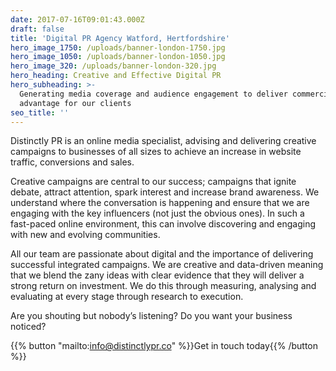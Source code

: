 ```yaml
---
date: 2017-07-16T09:01:43.000Z
draft: false
title: 'Digital PR Agency Watford, Hertfordshire'
hero_image_1750: /uploads/banner-london-1750.jpg
hero_image_1050: /uploads/banner-london-1050.jpg
hero_image_320: /uploads/banner-london-320.jpg
hero_heading: Creative and Effective Digital PR
hero_subheading: >-
  Generating media coverage and audience engagement to deliver commercial
  advantage for our clients
seo_title: ''
---
```


Distinctly PR is an online media specialist, advising and delivering creative campaigns to businesses of all sizes to achieve an increase in website traffic, conversions and sales.

Creative campaigns are central to our success; campaigns that ignite debate, attract attention, spark interest and increase brand awareness. We understand where the conversation is happening and ensure that we are engaging with the key influencers (not just the obvious ones). In such a fast-paced online environment, this can involve discovering and engaging with new and evolving communities.

All our team are passionate about digital and the importance of delivering successful integrated campaigns. We are creative and data-driven meaning that we blend the zany ideas with clear evidence that they will deliver a strong return on investment. We do this through measuring, analysing and evaluating at every stage through research to execution.

Are you shouting but nobody’s listening? Do you want your business noticed?

{{% button "mailto:info@distinctlypr.co" %}}Get in touch today{{% /button %}}


